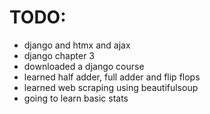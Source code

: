# TODO:
- django and htmx and ajax
- django chapter 3
- downloaded a django course
- learned half adder, full adder and flip flops
- learned web scraping using beautifulsoup
- going to learn basic stats